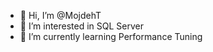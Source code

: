 - 👋 Hi, I’m @MojdehT
- 👀 I’m interested in SQL Server
- 🌱 I’m currently learning Performance Tuning

<!---
MojdehT/MojdehT is a ✨ special ✨ repository because its `README.md` (this file) appears on your GitHub profile.
You can click the Preview link to take a look at your changes.
--->
